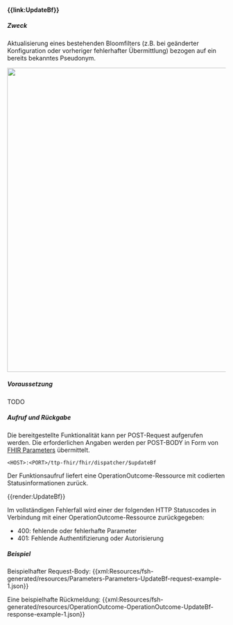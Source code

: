 #### **{{link:UpdateBf}}**

##### **Zweck**
Aktualisierung eines bestehenden Bloomfilters (z.B. bei geänderter Konfiguration oder vorheriger fehlerhafter Übermittlung) bezogen auf ein bereits bekanntes Pseudonym.

<p align="center">
  <img width="700" src="https://www.ths-greifswald.de/wp-content/uploads/2023/03/fhirgw-updateBf.png">
</p>

##### **Voraussetzung**
TODO

##### **Aufruf und Rückgabe**
Die bereitgestellte Funktionalität kann per POST-Request aufgerufen werden. Die erforderlichen Angaben werden per POST-BODY in Form von [FHIR Parameters](https://www.hl7.org/fhir/parameters.html) übermittelt.

`<HOST>:<PORT>/ttp-fhir/fhir/dispatcher/$updateBf`

Der Funktionsaufruf liefert eine OperationOutcome-Ressource mit codierten Statusinformationen zurück.

{{render:UpdateBf}}

Im vollständigen Fehlerfall wird einer der folgenden HTTP Statuscodes in Verbindung mit einer OperationOutcome-Ressource zurückgegeben:
* 400: fehlende oder fehlerhafte Parameter
* 401: Fehlende Authentifizierung oder Autorisierung

##### **Beispiel**
Beispielhafter Request-Body:
{{xml:Resources/fsh-generated/resources/Parameters-Parameters-UpdateBf-request-example-1.json}}

Eine beispielhafte Rückmeldung:
{{xml:Resources/fsh-generated/resources/OperationOutcome-OperationOutcome-UpdateBf-response-example-1.json}}
